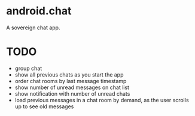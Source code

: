 android.chat
============

A sovereign chat app.

TODO
====
- group chat
- show all previous chats as you start the app
- order chat rooms by last message timestamp
- show number of unread messages on chat list
- show notification with number of unread chats
- load previous messages in a chat room by demand, as the user scrolls up to see old messages